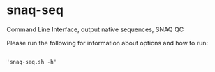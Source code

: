 # snaq-seq
Command Line Interface, output native sequences, SNAQ QC


Please run the following for information about options and how to run: 

```

'snaq-seq.sh -h' 
```
